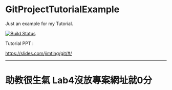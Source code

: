 # GitProjectTutorialExample
Just an example for my Tutorial.


[![Build Status](https://travis-ci.org/jimting/GitProjectTutorialExample.svg?branch=master)](https://travis-ci.org/jimting/GitProjectTutorialExample)

Tutorial PPT :

https://slides.com/jimting/git/#/


----------

# 助教很生氣 Lab4沒放專案網址就0分
